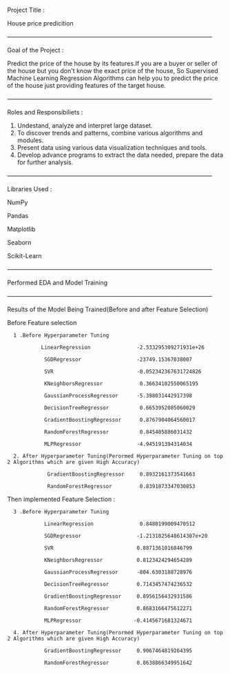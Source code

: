 Project Title :

House price predicition 

——————————————————————————————————



Goal of the Project :

Predict the price of the house by its features.If you are a buyer or seller of the house but you don't know the exact price of the house, So Supervised Machine Learning Regression Algorithms can help you to predict the price of the house just providing features of the target house.

——————————————————————————————————




Roles and Responsibiliets :
1. Undestand, analyze and interpret large dataset.
2. To discover trends and patterns, combine various algorithms and modules.
3. Present data using various data visualization techniques and tools.
4. Develop advance programs to extract the data needed, prepare the data for further analysis.

——————————————————————————————————

Libraries Used :

NumPy

Pandas

Matplotlib 

Seaborn

Scikit-Learn

——————————————————————————————————

Performed EDA and Model Training

——————————————————————————————————

Results of the Model Being Trained(Before and after Feature Selection)

Before Feature selection

      1 .Before Hyperparameter Tuning
      
               LinearRegression               -2.533295309271931e+26
        
                SGDRegressor                  -23749.15367038007
       
                SVR                           -0.052342367631724826
        
                KNeighborsRegressor            0.36634102550065195
 
                GaussianProcessRegressor      -5.398031442917398
 
                DecisionTreeRegressor          0.6653952085060029
 
                GradientBoostingRegressor      0.8767904064560017
 
                RandomForestRegressor          0.845485886031432
 
                MLPRegressor                  -4.945191394314034

      2. After Hyperparameter Tuning(Perormed Hyperparameter Tuning on top 2 Algorithms which are given High Accuracy)
      
                 GradientBoostingRegressor     0.8932161373541663
                 
                 RandomForestRegressor         0.8391873347030853
                 

   Then implemented Feature Selection :

      3 .Before Hyperparameter Tuning
      
                LinearRegression               0.8480199009470512
                 
                SGDRegressor                  -1.2131825648614307e+20
            
                SVR                           0.8871361016846799
 
                KNeighborsRegressor           0.8123424294654289
 
                GaussianProcessRegressor      -804.6303188728976
 
                DecisionTreeRegressor         0.7143457474236532
 
                GradientBoostingRegressor     0.8956156432931586
 
                RandomForestRegressor         0.8683166475612271
 
                MLPRegressor                 -0.4145671681324671

      4. After Hyperparameter Tuning(Perormed Hyperparameter Tuning on top 2 Algorithms which are given High Accuracy)
      
                GradientBoostingRegressor     0.9067464819264395
                
                RandomForestRegressor         0.8638866349951642
      
   







